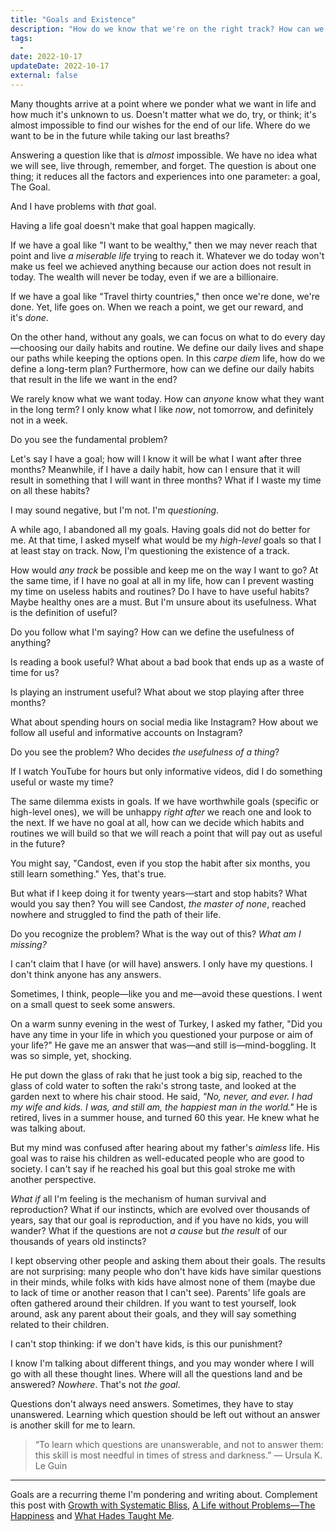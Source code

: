 ```yaml
---
title: "Goals and Existence"
description: "How do we know that we're on the right track? How can we ensure that we're progressing in the right direction?"
tags:
  -
date: 2022-10-17
updateDate: 2022-10-17
external: false
---
```


Many thoughts arrive at a point where we ponder what we want in life and how much it's unknown to us. Doesn't matter what we do, try, or think; it's almost impossible to find our wishes for the end of our life. Where do we want to be in the future while taking our last breaths?

Answering a question like that is _almost_ impossible. We have no idea what we will see, live through, remember, and forget. The question is about one thing; it reduces all the factors and experiences into one parameter: a goal, The Goal.

And I have problems with _that_ goal.

Having a life goal doesn't make that goal happen magically.

If we have a goal like "I want to be wealthy," then we may never reach that point and live _a miserable life_ trying to reach it. Whatever we do today won't make us feel we achieved anything because our action does not result in today. The wealth will never be today, even if we are a billionaire.

If we have a goal like "Travel thirty countries," then once we're done, we're done. Yet, life goes on. When we reach a point, we get our reward, and it's _done_.

On the other hand, without any goals, we can focus on what to do every day—choosing our daily habits and routine. We define our daily lives and shape our paths while keeping the options open. In this _carpe diem_ life, how do we define a long-term plan? Furthermore, how can we define our daily habits that result in the life we want in the end?

We rarely know what we want today. How can _anyone_ know what they want in the long term? I only know what I like _now_, not tomorrow, and definitely not in a week.

Do you see the fundamental problem?

Let's say I have a goal; how will I know it will be what I want after three months? Meanwhile, if I have a daily habit, how can I ensure that it will result in something that I will want in three months? What if I waste my time on all these habits?

I may sound negative, but I'm not. I'm _questioning_.

A while ago, I abandoned all my goals. Having goals did not do better for me. At that time, I asked myself what would be my _high-level_ goals so that I at least stay on track. Now, I'm questioning the existence of a track.

How would _any track_ be possible and keep me on the way I want to go? At the same time, if I have no goal at all in my life, how can I prevent wasting my time on useless habits and routines? Do I have to have useful habits? Maybe healthy ones are a must. But I'm unsure about its usefulness. What is the definition of useful?

Do you follow what I'm saying? How can we define the usefulness of anything?

Is reading a book useful? What about a bad book that ends up as a waste of time for us?

Is playing an instrument useful? What about we stop playing after three months?

What about spending hours on social media like Instagram? How about we follow all useful and informative accounts on Instagram?

Do you see the problem? Who decides _the usefulness of a thing_?

If I watch YouTube for hours but only informative videos, did I do something useful or waste my time?

The same dilemma exists in goals. If we have worthwhile goals (specific or high-level ones), we will be unhappy _right after_ we reach one and look to the next. If we have no goal at all, how can we decide which habits and routines we will build so that we will reach a point that will pay out as useful in the future?

You might say, "Candost, even if you stop the habit after six months, you still learn something." Yes, that's true.

But what if I keep doing it for twenty years—start and stop habits? What would you say then? You will see Candost, _the master of none_, reached nowhere and struggled to find the path of their life.

Do you recognize the problem? What is the way out of this? _What am I missing?_

I can't claim that I have (or will have) answers. I only have my questions. I don't think anyone has any answers.

Sometimes, I think, people—like you and me—avoid these questions. I went on a small quest to seek some answers.

On a warm sunny evening in the west of Turkey, I asked my father, "Did you have any time in your life in which you questioned your purpose or aim of your life?" He gave me an answer that was—and still is—mind-boggling. It was so simple, yet, shocking.

He put down the glass of rakı that he just took a big sip, reached to the glass of cold water to soften the rakı's strong taste, and looked at the garden next to where his chair stood. He said, _"No, never, and ever. I had my wife and kids. I was, and still am, the happiest man in the world."_ He is retired, lives in a summer house, and turned 60 this year. He knew what he was talking about.

But my mind was confused after hearing about my father's _aimless_ life. His goal was to raise his children as well-educated people who are good to society. I can't say if he reached his goal but this goal stroke me with another perspective.

_What if_ all I'm feeling is the mechanism of human survival and reproduction? What if our instincts, which are evolved over thousands of years, say that our goal is reproduction, and if you have no kids, you will wander? What if the questions are not _a cause_ but _the result_ of our thousands of years old instincts?

I kept observing other people and asking them about their goals. The results are not surprising: many people who don't have kids have similar questions in their minds, while folks with kids have almost none of them (maybe due to lack of time or another reason that I can't see). Parents' life goals are often gathered around their children. If you want to test yourself, look around, ask any parent about their goals, and they will say something related to their children.

I can't stop thinking: if we don't have kids, is this our punishment?

I know I'm talking about different things, and you may wonder where I will go with all these thought lines. Where will all the questions land and be answered? _Nowhere_. That's not _the goal_.

Questions don't always need answers. Sometimes, they have to stay unanswered. Learning which question should be left out without an answer is another skill for me to learn.

> “To learn which questions are unanswerable, and not to answer them: this skill is most needful in times of stress and darkness.” — Ursula K. Le Guin

---

Goals are a recurring theme I'm pondering and writing about. Complement this post with [Growth with Systematic Bliss](/growth-with-systematic-bliss/), [A Life without Problems—The Happiness](/a-life-without-problems-the-happiness/) and [What Hades Taught Me](/what-hades-the-game-had-taught-me/).
